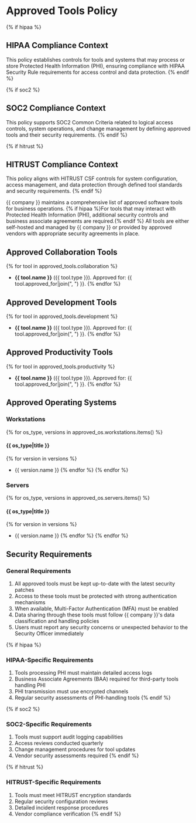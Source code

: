 # Approved Tools Policy

{% if hipaa %}
## HIPAA Compliance Context
This policy establishes controls for tools and systems that may process or store Protected Health Information (PHI), ensuring compliance with HIPAA Security Rule requirements for access control and data protection.
{% endif %}

{% if soc2 %}
## SOC2 Compliance Context
This policy supports SOC2 Common Criteria related to logical access controls, system operations, and change management by defining approved tools and their security requirements.
{% endif %}

{% if hitrust %}
## HITRUST Compliance Context
This policy aligns with HITRUST CSF controls for system configuration, access management, and data protection through defined tool standards and security requirements.
{% endif %}

{{ company }} maintains a comprehensive list of approved software tools for business operations. {% if hipaa %}For tools that may interact with Protected Health Information (PHI), additional security controls and business associate agreements are required.{% endif %} All tools are either self-hosted and managed by {{ company }} or provided by approved vendors with appropriate security agreements in place.

## Approved Collaboration Tools

{% for tool in approved_tools.collaboration %}
* **{{ tool.name }}** ({{ tool.type }}). Approved for: {{ tool.approved_for|join(", ") }}.
{% endfor %}

## Approved Development Tools

{% for tool in approved_tools.development %}
* **{{ tool.name }}** ({{ tool.type }}). Approved for: {{ tool.approved_for|join(", ") }}.
{% endfor %}

## Approved Productivity Tools

{% for tool in approved_tools.productivity %}
* **{{ tool.name }}** ({{ tool.type }}). Approved for: {{ tool.approved_for|join(", ") }}.
{% endfor %}

## Approved Operating Systems

### Workstations
{% for os_type, versions in approved_os.workstations.items() %}
#### {{ os_type|title }}
{% for version in versions %}
* {{ version.name }}
{% endfor %}
{% endfor %}

### Servers
{% for os_type, versions in approved_os.servers.items() %}
#### {{ os_type|title }}
{% for version in versions %}
* {{ version.name }}
{% endfor %}
{% endfor %}

## Security Requirements

### General Requirements
1. All approved tools must be kept up-to-date with the latest security patches
2. Access to these tools must be protected with strong authentication mechanisms
3. When available, Multi-Factor Authentication (MFA) must be enabled
4. Data sharing through these tools must follow {{ company }}'s data classification and handling policies
5. Users must report any security concerns or unexpected behavior to the Security Officer immediately

{% if hipaa %}
### HIPAA-Specific Requirements
1. Tools processing PHI must maintain detailed access logs
2. Business Associate Agreements (BAA) required for third-party tools handling PHI
3. PHI transmission must use encrypted channels
4. Regular security assessments of PHI-handling tools
{% endif %}

{% if soc2 %}
### SOC2-Specific Requirements
1. Tools must support audit logging capabilities
2. Access reviews conducted quarterly
3. Change management procedures for tool updates
4. Vendor security assessments required
{% endif %}

{% if hitrust %}
### HITRUST-Specific Requirements
1. Tools must meet HITRUST encryption standards
2. Regular security configuration reviews
3. Detailed incident response procedures
4. Vendor compliance verification
{% endif %}
